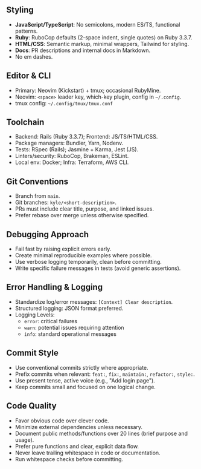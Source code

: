 ## Styling
- **JavaScript/TypeScript**: No semicolons, modern ES/TS, functional patterns.
- **Ruby**: RuboCop defaults (2-space indent, single quotes) on Ruby 3.3.7.
- **HTML/CSS**: Semantic markup, minimal wrappers, Tailwind for styling.
- **Docs**: PR descriptions and internal docs in Markdown.
- No em dashes.

## Editor & CLI
- Primary: Neovim (Kickstart) + tmux; occasional RubyMine.
- Neovim: `<space>` leader key, which-key plugin, config in `~/.config`.
- tmux config: `~/.config/tmux/tmux.conf`

## Toolchain
- Backend: Rails (Ruby 3.3.7); Frontend: JS/TS/HTML/CSS.
- Package managers: Bundler, Yarn, Nodenv.
- Tests: RSpec (Rails); Jasmine + Karma, Jest (JS).
- Linters/security: RuboCop, Brakeman, ESLint.
- Local env: Docker; Infra: Terraform, AWS CLI.

## Git Conventions
- Branch from `main`.
- Git branches: `kyle/<short-description>`.
- PRs must include clear title, purpose, and linked issues.
- Prefer rebase over merge unless otherwise specified.

## Debugging Approach
- Fail fast by raising explicit errors early.
- Create minimal reproducible examples where possible.
- Use verbose logging temporarily, clean before committing.
- Write specific failure messages in tests (avoid generic assertions).

## Error Handling & Logging
- Standardize log/error messages: `[Context] Clear description`.
- Structured logging: JSON format preferred.
- Logging Levels:
  - `error`: critical failures
  - `warn`: potential issues requiring attention
  - `info`: standard operational messages

## Commit Style
- Use conventional commits strictly where appropriate.
- Prefix commits when relevant: `feat:`, `fix:`, `maintain:`, `refactor:`, `style:`.
- Use present tense, active voice (e.g., "Add login page").
- Keep commits small and focused on one logical change.

## Code Quality
- Favor obvious code over clever code.
- Minimize external dependencies unless necessary.
- Document public methods/functions over 20 lines (brief purpose and usage).
- Prefer pure functions and clear, explicit data flow.
- Never leave trailing whitespace in code or documentation.
- Run whitespace checks before committing.
